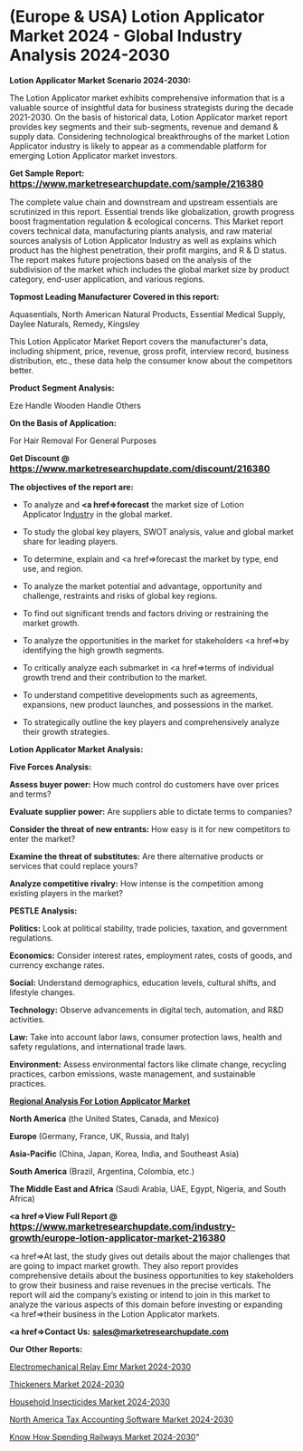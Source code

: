 # (Europe & USA) Lotion Applicator Market 2024 - Global Industry Analysis 2024-2030

<strong>Lotion Applicator Market Scenario 2024-2030:</strong>

The Lotion Applicator market exhibits comprehensive information that is a valuable source of insightful data for business strategists during the decade 2021-2030. On the basis of historical data, Lotion Applicator market report provides key segments and their sub-segments, revenue and demand &amp; supply data. Considering technological breakthroughs of the market Lotion Applicator industry is likely to appear as a commendable platform for emerging Lotion Applicator market investors.

<strong>Get Sample Report: <a href=https://www.marketresearchupdate.com/sample/216380><font size=3 color=#0000ff>https://www.marketresearchupdate.com/sample/216380</font></a></strong>

The complete value chain and downstream and upstream essentials are scrutinized in this report. Essential trends like globalization, growth progress boost fragmentation regulation &amp; ecological concerns. This Market report covers technical data, manufacturing plants analysis, and raw material sources analysis of Lotion Applicator Industry as well as explains which product has the highest penetration, their profit margins, and R & D status. The report makes future projections based on the analysis of the subdivision of the market which includes the global market size by product category, end-user application, and various regions.

<strong>Topmost Leading Manufacturer Covered in this report:</strong>

Aquasentials, North American Natural Products, Essential Medical Supply, Daylee Naturals, Remedy, Kingsley

This Lotion Applicator Market Report covers the manufacturer's data, including shipment, price, revenue, gross profit, interview record, business distribution, etc., these data help the consumer know about the competitors better.

<strong>Product Segment Analysis: </strong>

Eze Handle
Wooden Handle
Others

<strong>On the Basis of Application:</strong>

For Hair Removal
For General Purposes

<strong>Get Discount @ <a href=https://www.marketresearchupdate.com/discount/216380><font size=3 color=#0000ff>https://www.marketresearchupdate.com/discount/216380</font></a></strong>

<strong><b>The objectives of the report are:</b></strong>

- To analyze and <strong><a href=><strong>forecast</strong></a></strong> the market size of Lotion Applicator In<a href=ASDF991299>dustr</a>y in the global market.

- To study the global key players, SWOT analysis, value and global market share for leading players.

- To determine, explain and <a href=>forecast</a> the market by type, end use, and region.

- To analyze the market potential and advantage, opportunity and challenge, restraints and risks of global key regions.

- To find out significant trends and factors driving or restraining the market growth.

- To analyze the opportunities in the market for stakeholders <a href=>by</a> identifying the high growth segments.

- To critically analyze each submarket in <a href=>terms</a> of individual growth trend and their contribution to the market.

- To understand competitive developments such as agreements, expansions, new product launches, and possessions in the market.

- To strategically outline the key players and comprehensively analyze their growth strategies.

<strong>Lotion Applicator Market Analysis:</strong>

<strong>Five Forces Analysis:</strong>

<strong>Assess buyer power:</strong> How much control do customers have over prices and terms?

<strong>Evaluate supplier power:</strong> Are suppliers able to dictate terms to companies?

<strong>Consider the threat of new entrants:</strong> How easy is it for new competitors to enter the market?

<strong>Examine the threat of substitutes:</strong> Are there alternative products or services that could replace yours?

<strong>Analyze competitive rivalry:</strong> How intense is the competition among existing players in the market?

<strong>PESTLE Analysis:</strong>

<strong>Politics:</strong> Look at political stability, trade policies, taxation, and government regulations.

<strong>Economics:</strong> Consider interest rates, employment rates, costs of goods, and currency exchange rates.

<strong>Social:</strong> Understand demographics, education levels, cultural shifts, and lifestyle changes.

<strong>Technology:</strong> Observe advancements in digital tech, automation, and R&D activities.

<strong>Law:</strong> Take into account labor laws, consumer protection laws, health and safety regulations, and international trade laws.

<strong>Environment:</strong> Assess environmental factors like climate change, recycling practices, carbon emissions, waste management, and sustainable practices.

<strong><u><b>Regional Analysis For Lotion Applicator Market</b></u></strong>

<strong><b>North America</b></strong> (the United States, Canada, and Mexico)

<strong><b>Europe </b></strong>(Germany, France, UK, Russia, and Italy)

<strong><b>Asia-Pacific</b></strong> (China, Japan, Korea, India, and Southeast Asia)

<strong><b>South America</b></strong> (Brazil, Argentina, Colombia, etc.)

<strong><b>The Middle East and Africa</b></strong> (Saudi Arabia, UAE, Egypt, Nigeria, and South Africa)

<strong><a href=>View Full Report</a> @ <a href=https://www.marketresearchupdate.com/industry-growth/europe-lotion-applicator-market-216380><font size=3 color=#0000ff>https://www.marketresearchupdate.com/industry-growth/europe-lotion-applicator-market-216380</font></a></strong>

<a href=>At last,</a> the study gives out details about the major challenges that are going to impact market growth. They also report provides comprehensive details about the business opportunities to key stakeholders to grow their business and raise revenues in the precise verticals. The report will aid the company’s existing or intend to join in this market to analyze the various aspects of this domain before investing or expanding <a href=>their</a> business in the Lotion Applicator markets.

<strong><a href=>Contact Us:</a></strong>
<strong>sales@marketresearchupdate.com</strong>

<strong>Our Other Reports:</strong>

<a href=https://www.linkedin.com/pulse/electromechanical-relay-emr-market-expects-see-significant>Electromechanical Relay Emr Market 2024-2030</a>

<a href=https://www.linkedin.com/pulse/thickeners-market-2023-remarking-enormous-growth>Thickeners Market 2024-2030</a>

<a href=https://www.linkedin.com/pulse/household-insecticides-market-size-trends-consumption>Household Insecticides Market 2024-2030</a>

<a href=https://www.linkedin.com/pulse/north-america-tax-accounting-software-market-ks9wf/>North America Tax Accounting Software Market 2024-2030</a>

<a href=https://www.linkedin.com/pulse/know-how-spending-railways-market-thriving-u6hxc/>Know How Spending Railways Market 2024-2030</a>"
